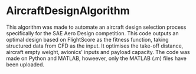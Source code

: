 # AircraftDesignAlgorithm
This algorithm was made to automate an aircraft design selection process specifically for the SAE Aero Design competition. This code outputs an optimal design based on FlightScore as the fitness function, taking structured data from CFD as the input. It optimises the take-off distance, aircraft empty weight, avionics' inputs and payload capacity. 
The code was made on Python and MATLAB, howeever, only the MATLAB (.m) files have been uploaded.  
